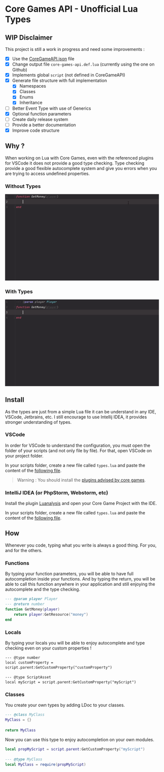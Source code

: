 # Core Games API - Unofficial Lua Types

## WIP Disclaimer
This project is still a work in progress and need some improvements :
- [x] Use the [CoreGameAPI.json](https://docs.coregames.com/assets/api/CoreLuaAPI.json) file
- [x] Change output file `core-games-api.def.lua` (currently using the one on Github)
- [x] Implements global `script` (not defined in CoreGameAPI)
- [x] Generate file structure with full implementation
    - [x] Namespaces
    - [x] Classes
    - [x] Enums
    - [x] Inheritance
- [ ] Better Event Type with use of Generics
- [x] Optional function parameters
- [ ] Create daily release system
- [ ] Provide a better documentation
- [x] Improve code structure

## Why ?
When working on Lua with Core Games, even with the referenced plugins for VSCode it does not provide a good type checking.
Type checking provide a good flexible autocomplete system and give you errors when you are trying to access undefined properties.

### Without Types
![](assets/gif1.gif)

### With Types
![](assets/gif2.gif)

## Install
As the types are just from a simple Lua file it can be understand in any IDE, VSCode, Jetbrains, etc.
I still encourage to use Intellij IDEA, it provides stronger understanding of types.

### VSCode
In order for VSCode to understand the configuration, you must open the folder of your scripts (and not only file by file).
For that, open VSCode on your project folder.

In your scripts folder, create a new file called `types.lua` and paste the content of the [following file](core-types.lua).

> Warning : You should install the [plugins advised by core games](https://docs.coregames.com/extensions/).

### IntelliJ IDEA (or PhpStorm, Webstorm, etc)
Install the plugin [Luanalysis](https://plugins.jetbrains.com/plugin/14698-luanalysis) and open your Core Game Project with the IDE.

In your scripts folder, create a new file called `types.lua` and paste the content of the [following file](core-types.lua).

## How
Whenever you code, typing what you write is always a good thing. For you, and for the others.

### Functions
By typing your function parameters, you will be able to have full autocompletion inside your functions.
And by typing the return, you will be able to call this function anywhere in your application and still enjoying the autocomplete and the type checking.
```lua
--- @param player Player
--- @return number
function GetMoney(player)
    return player:GetResource("money")
end
```

### Locals
By typing your locals you will be able to enjoy autocomplete and type checking even on your custom properties !
```
--- @type number
local customProperty = script.parent:GetCustomProperty("customProperty")

--- @type ScriptAsset
local myScript = script.parent:GetCustomProperty("myScript")
```

### Classes
You create your own types by adding LDoc to your classes.
```lua
--- @class MyClass
MyClass = {}

return MyClass
```

Now you can use this type to enjoy autocompletion on your own modules. 
```lua
local propMyScript = script.parent:GetCustomProperty("myScript")

--- @type MyClass
local MyClass = require(propMyScript)
```
